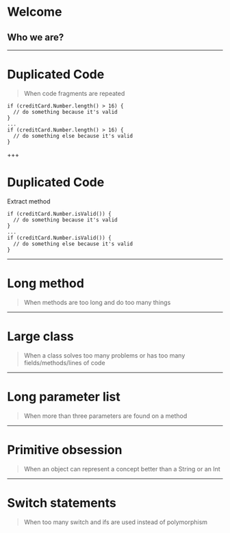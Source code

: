 # Welcome

## Who we are?


---

# Duplicated Code

> When code fragments are repeated

```                                        
if (creditCard.Number.length() > 16) {      
  // do something because it's valid       
}                                          
...                                        
if (creditCard.Number.length() > 16) {     
  // do something else because it's valid  
}                                          
```

+++

# Duplicated Code

Extract method

```                                        
if (creditCard.Number.isValid()) {      
  // do something because it's valid       
}                                          
...                                        
if (creditCard.Number.isValid()) {     
  // do something else because it's valid  
}                                          
```

---

# Long method

> When methods are too long and do too many things

---

# Large class

> When a class solves too many problems or has too many fields/methods/lines of code

---

# Long parameter list

> When more than three parameters are found on a method

---

# Primitive obsession

> When an object can represent a concept better than a String or an Int

---

# Switch statements

> When too many switch and ifs are used instead of polymorphism